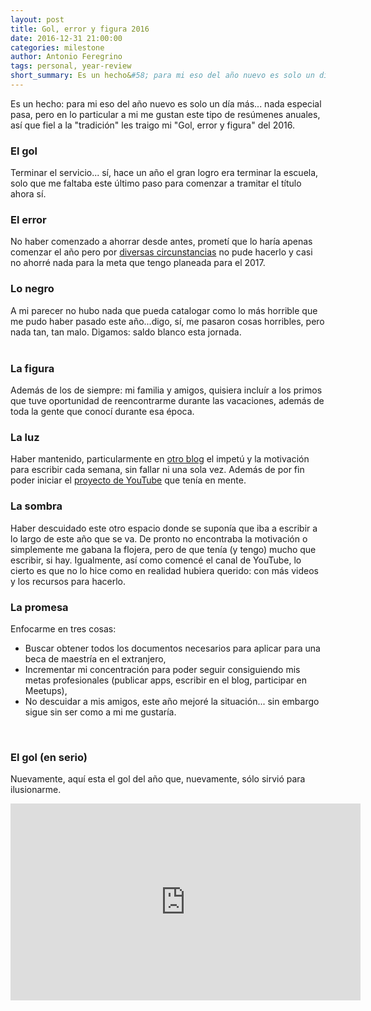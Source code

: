 ```yaml
---
layout: post
title: Gol, error y figura 2016
date: 2016-12-31 21:00:00
categories: milestone
author: Antonio Feregrino
tags: personal, year-review
short_summary: Es un hecho&#58; para mi eso del año nuevo es solo un día más... nada especial pasa, pero en lo particular a mi me gustan este tipo de resúmenes anuales, solo que esta vez quiero hacerlo de manera diferente, así que este año les traigo mi "Gol, error y figura" del 2016.
---  
```

Es un hecho&#58; para mi eso del año nuevo es solo un día más... nada especial pasa, pero en lo particular a mi me gustan este tipo de resúmenes anuales, así que fiel a la "tradición" les traigo mi "Gol, error y figura" del 2016.
<br />

### El gol  
Terminar el servicio... sí, hace un año el gran logro era terminar la escuela, solo que me faltaba este último paso para comenzar a tramitar el título ahora sí.
<br />

### El error 
No haber comenzado a ahorrar desde antes, prometí que lo haría apenas comenzar el año pero por <a href="#" target="_blank">diversas circunstancias</a> no pude hacerlo y casi no ahorré nada para la meta que tengo planeada para el 2017. 
<br />

  
### Lo negro  
A mi parecer no hubo nada que pueda catalogar como lo más horrible que me pudo haber pasado este año...digo, sí, me pasaron cosas horribles, pero nada tan, tan malo. Digamos: saldo blanco esta jornada.  
<br />
   
  
### La figura  
Además de los de siempre: mi familia y amigos, quisiera incluír a los primos que tuve oportunidad de reencontrarme durante las vacaciones, además de toda la gente que conocí durante esa época.
<br />
  
### La luz  
Haber mantenido, particularmente en <a href="#" target="_blank">otro blog</a> el impetú y la motivación para escribir cada semana, sin fallar ni una sola vez. Además de por fin poder iniciar el <a href="#" target="_blank">proyecto de YouTube</a> que tenía en mente.
<br />  

### La sombra  
Haber descuidado este otro espacio donde se suponía que iba a escribir a lo largo de este año que se va. De pronto no encontraba la motivación o simplemente me gabana la flojera, pero de que tenía (y tengo) mucho que escribir, si hay. Igualmente, así como comencé el canal de YouTube, lo cierto es que no lo hice como en realidad hubiera querido: con más videos y los recursos para hacerlo.
<br />
  
### La promesa  
Enfocarme en tres cosas: 
 - Buscar obtener todos los documentos necesarios para aplicar para una beca de maestría en el extranjero,
 - Incrementar mi concentración para poder seguir consiguiendo mis metas profesionales (publicar apps, escribir en el blog, participar en Meetups),
 - No descuidar a mis amigos, este año mejoré la situación... sin embargo sigue sin ser como a mi me gustaría.
<br />  
  
### El gol (en serio)
Nuevamente, aquí esta el gol del año que, nuevamente, sólo sirvió para ilusionarme.
<iframe width="560" height="315" src="https://www.youtube.com/embed/90LVS3-YnMQ" frameborder="0" allowfullscreen></iframe>
<br />
